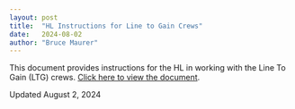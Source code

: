 ```yaml
---
layout: post
title:  "HL Instructions for Line to Gain Crews"
date:   2024-08-02
author: "Bruce Maurer"
---
```


This document provides instructions for the HL in working with the Line To Gain
(LTG) crews. [Click here to view the document](https://storage.googleapis.com/ohsaa-websites/mechanics/2024-hl-instructions-for-ltg-crews.pdf).

Updated August 2, 2024
